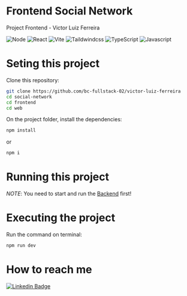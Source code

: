 # Frontend Social Network
Project Frontend - Victor Luiz Ferreira

![Node](https://img.shields.io/badge/Node.js-43853D?style=for-the-badge&logo=node.js&logoColor=white)
![React](https://img.shields.io/badge/React-212121?style=for-the-badge&logo=react&logoColor=25d2f4)
![Vite](https://img.shields.io/badge/vite-646cfc?style=for-the-badge&logo=vite&logoColor=ffffff)
![Taildwindcss](https://img.shields.io/badge/tailwind-38b2ac?style=for-the-badge&logo=tailwindcss&logoColor=ffffff)
![TypeScript](https://img.shields.io/badge/TypeScript-323330?style=for-the-badge&logo=typescript&logoColor=2f74c0)
![Javascript](https://img.shields.io/badge/JavaScript-323330?style=for-the-badge&logo=javascript&logoColor=F7DF1E)

# Seting this project

Clone this repository:

```sh
git clone https://github.com/bc-fullstack-02/victor-luiz-ferreira
cd social-network
cd frontend
cd web
```

On the project folder, install the dependencies:

```sh
npm install
```

or 

```sh
npm i
```

# Running this project

*NOTE*: You need to start and run the [Backend](https://github.com/bc-fullstack-02/victor-luiz-ferreira/tree/main/rede-social/backend) first!

# Executing the project

Run the command on terminal: 

```sh
npm run dev 
```

# How to reach me

[![Linkedin Badge](https://img.shields.io/badge/-LinkedIn-blue?style=flat-square&logo=Linkedin&logoColor=white&link=https://www.linkedin.com/in/victor-luiz-ferreira-501637195/)](https://www.linkedin.com/in/victor-luiz-ferreira-501637195/)
